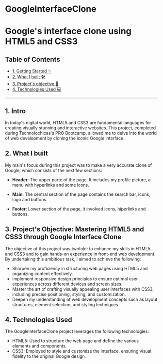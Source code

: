 # GoogleInterfaceClone
# Google's interface clone using HTML5 and CSS3

## Table of Contents

* [1. Getting Started ✨](#)
* [2. What I built 🛠](#)
* [3. Project's objective 🎯](#)
* [4. Technologies Used 💻](#)

****

## 1. Intro
In today's digital world, HTML5 and CSS3 are fundamental languages for creating visually stunning and interactive websites. This project, completed during Technolochicas's PRO Bootcamp, allowed me to delve into the world of web development by cloning the iconic Google interface.

## 2. What I built
My main's focus during this project was to make a very accurate clone of Google, which consists of the next few sections:

* **Header**: The upper parte of the page. It includes my profile picture, a menu with hyperlinks and some icons. 

* **Main**: The central section of the page contains the search bar, icons, logo and buttons.

* **Footer**: Lower section of the page, it involved icons, hiperlinks and buttons.

## 3. Project's Objective: Mastering HTML5 and CSS3 through Google Interface Clone
The objective of this project was twofold: to enhance my skills in HTML5 and CSS3 and to gain hands-on experience in front-end web development. By undertaking this ambitious task, I aimed to achieve the following:
* Sharpen my proficiency in structuring web pages using HTML5 and organizing content effectively.
* Implement responsive design principles to ensure optimal user experiences across different devices and screen sizes.
* Master the art of crafting visually appealing user interfaces with CSS3, including precise positioning, styling, and customization.
* Deepen my understanding of web development concepts such as layout structures, element selection, and styling techniques.

## 4. Technologies Used

The GoogleInterfaceClone project leverages the following technologies:

* HTML5: Used to structure the web page and define the various elements and components.
* CSS3: Employed to style and customize the interface, ensuring visual fidelity to the original Google design.
